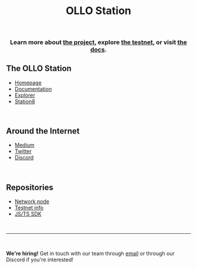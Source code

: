 <div align="center">

<h1>OLLO Station</h1>

<p align="center">
<br/>
<h3>Learn more about <a href="https://ollostation.zone">the project</a>, explore <a href="https://explorer.ollo.zone">the testnet</a>, or visit <a href="https://docs.ollo.zone">the docs</a>.</h3>
</p>

</div>

## The OLLO Station

+ [Homepage](https://ollostation.zone/)
+ [Documentation](https://docs.ollo.zone/)
+ [Explorer](https://explorer.ollo.zone/)
+ [Station8](https://station8.zone)

<br/>

## Around the Internet

+ [Medium](https://medium.com/@OllOStation)
+ [Twitter](https://twitter.com/OllOStation)
+ [Discord](https://discord.gg/euGcGgdq7M)

<br/>

## Repositories

+ [Network node](https://github.com/ollo-station/ollo)
+ [Testnet info](https://github.com/ollo-station/networks)
+ [JS/TS SDK](https://github.com/ollo-station/ollojs)

<br/>

---

<br/>

**We're hiring!** Get in touch with our team through [email](jobs@station8.zone) or through our Discord if you're interested!
